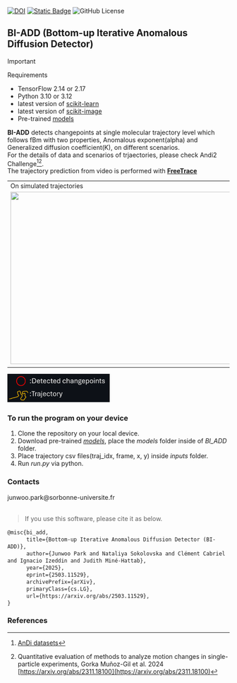 [![DOI](https://zenodo.org/badge/DOI/10.5281/zenodo.13334951.svg)](https://doi.org/10.5281/zenodo.13334951)
[![Static Badge](https://img.shields.io/badge/BI_ADD-a?style=flat&label=arXiv&color=%23B31B1B&link=https%3A%2F%2Farxiv.org%2Fabs%2F2503.11529)](https://arxiv.org/abs/2503.11529)
![GitHub License](https://img.shields.io/github/license/JunwooParkSaribu/BI_ADD)
## BI-ADD (Bottom-up Iterative Anomalous Diffusion Detector)

> [!IMPORTANT]  
> Requirements </br>
> - TensorFlow 2.14 or 2.17
> - Python 3.10 or 3.12
> - latest version of [scikit-learn](https://scikit-learn.org/stable/)
> - latest version of [scikit-image](https://scikit-image.org/docs/stable/user_guide/install.html)
> - Pre-trained [models](https://github.com/JunwooParkSaribu/BI_ADD/tree/main/models)


<b>BI-ADD</b> detects changepoints at single molecular trajectory level which follows fBm with two properties, Anomalous exponent(alpha) and Generalized diffusion coefficient(K), on different scenarios.</br>
For the details of data and scenarios of trjaectories, please check Andi2 Challenge[^1][^2].</br>
The trajectory prediction from video is performed with <b>[FreeTrace](https://github.com/JunwooParkSaribu/FreeTrace)</b></br>


<table border="0"> 
        <tr> 
            <td>On simulated trajectories</td> 
        </tr>
        <tr> 
            <td><img src="https://github.com/JunwooParkSaribu/BI_ADD/blob/main/tmps/imgs/alpha_test0.gif" width="780" height="390"></td> 
        </tr>
</table>

<img src="https://github.com/JunwooParkSaribu/AnDi2_SU_FIONA/blob/main/tmps/imgs/foot.png" width="232" height="64"></br>


<h3> To run the program on your device </h3>

1. Clone the repository on your local device.</br>
2. Download pre-trained [*models*](https://github.com/JunwooParkSaribu/BI_ADD/tree/main/models), place the *models* folder inside of *BI_ADD* folder.</br>
3. Place trajectory csv files(traj_idx, frame, x, y) inside *inputs* folder.</br>
4. Run *run.py* via python.</br>

<h3> Contacts </h3>
junwoo.park@sorbonne-universite.fr</br>
</br>


> If you use this software, please cite it as below. </br>
```
@misc{bi_add,
      title={Bottom-up Iterative Anomalous Diffusion Detector (BI-ADD)}, 
      author={Junwoo Park and Nataliya Sokolovska and Clément Cabriel and Ignacio Izeddin and Judith Miné-Hattab},
      year={2025},
      eprint={2503.11529},
      archivePrefix={arXiv},
      primaryClass={cs.LG},
      url={https://arxiv.org/abs/2503.11529}, 
}
```

<h3> References </h3>

[^1]: [AnDi datasets](https://doi.org/10.5281/zenodo.10259556)
[^2]: Quantitative evaluation of methods to analyze motion changes in single-particle experiments, Gorka Muñoz-Gil et al. 2024 [https://arxiv.org/abs/2311.18100](https://arxiv.org/abs/2311.18100)
[^3]: Convolutional LSTM Network, A Machine Learning Approach for Precipitation Nowcasting, Xingjian Shi et al. 2015 [https://arxiv.org/abs/1506.04214](https://arxiv.org/abs/1506.04214)
[^4]: Chenouard, N., Smal, I., de Chaumont, F. et al. [Objective comparison of particle tracking methods](https://doi.org/10.1038/nmeth.2808). Nat Methods 11, 281–289 (2014).